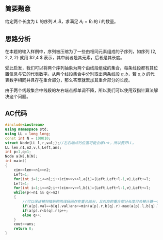 ## 简要题意

给定两个长度为 $L$ 的序列 $A,B$，求满足 $A_i=B_i$ 的 $i$ 的数量。

## 思路分析

在本题的输入样例中，序列被压缩为了一些由相同元素组成的子序列，如序列 $\{2,2,2,2\}$ 就用 $2,4
$ 表示，其中前者是其元素，后者是其长度。

受此启发，我们可以将两个序列抽象为两个由线段组成的集合，每条线段都有其位置信息与它的代表数字。从两个线段集合中分别取出两条线段 $a,b$，若 $a,b$ 的代表数字相同并且存在重合部分，那么答案就累加其重合部分的长度。

由于两个线段集合中线段的左右端点都单调不降，所以我们可以使用双指针算法解决这个问题。

## AC代码
```cpp
#include<iostream>
using namespace std;
using LL = long long;
const int N = 100010;
struct Node{LL l,r,val;};//左右端点的位置可能会爆int，所以要开LL。
LL len,n1,n2,v,l,Left,ans;
int p=1,q=1;
Node a[N],b[N];
int main()
{
    cin>>len>>n1>>n2;
    Left=1;
    for(int i=1;i<=n1;i++)cin>>v>>l,a[i]={Left,Left+l-1,v},Left+=l;
    Left=1;
    for(int i=1;i<=n2;i++)cin>>v>>l,b[i]={Left,Left+l-1,v},Left+=l;
    while(p<=n1 && q<=n2)
    {
        //可以保证被扫描到的两线段间存在重合部分，且对应的重合部分长度只会被计算一次。
        if(a[p].val==b[q].val)ans+=min(a[p].r,b[q].r)-max(a[p].l,b[q].l)+1;
        if(a[p].r<b[q].r)p++;
        else q++;
    }
    cout<<ans;
    return 0;
}
```
